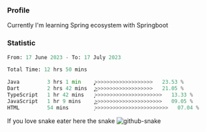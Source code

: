 ### Profile 

Currently I'm learning Spring ecosystem with Springboot

### Statistic
<!--START_SECTION:waka-->

```python
From: 17 June 2023 - To: 17 July 2023

Total Time: 12 hrs 50 mins

Java         3 hrs 1 min     ̡͎͎͎͎͎>>>>>>>>>>>>>>>>>>>   23.53 %
Dart         2 hrs 42 mins   ͎͎͎͎͎͜>>>>>>>>>>>>>>>>>>>   21.05 %
TypeScript   1 hr 42 mins    ͎͎͎>>>>>>>>>>>>>>>>>>>>>>   13.33 %
JavaScript   1 hr 9 mins     ͎͎͜>>>>>>>>>>>>>>>>>>>>>>   09.05 %
HTML         54 mins         ͎>>>>>>>>>>>>>>>>>>>>>>>>   07.04 %
```

<!--END_SECTION:waka-->

If you love snake eater here the snake 
<picture>
  <source media="(prefers-color-scheme: dark)" srcset="https://github.com/pradana4648/pradana4648/blob/c0566a83ca6ea5f2e46bab00e717c4c82b4b5c4c/github-contribution-grid-snake-dark.svg" />
  <source media="(prefers-color-scheme: light)" srcset="https://github.com/pradana4648/pradana4648/blob/c0566a83ca6ea5f2e46bab00e717c4c82b4b5c4c/github-contribution-grid-snake.svg" />
  <img alt="github-snake" src="https://github.com/pradana4648/pradana4648/blob/c0566a83ca6ea5f2e46bab00e717c4c82b4b5c4c/github-contribution-grid-snake.svg" />
</picture>
